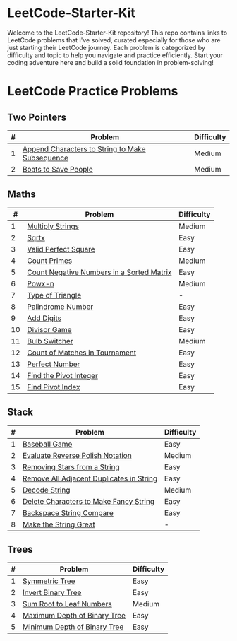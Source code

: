 # LeetCode-Starter-Kit
Welcome to the LeetCode-Starter-Kit repository! This repo contains links to LeetCode problems that I've solved, curated especially for those who are just starting their LeetCode journey. Each problem is categorized by difficulty and topic to help you navigate and practice efficiently. Start your coding adventure here and build a solid foundation in problem-solving!

# LeetCode Practice Problems








## Two Pointers

| #  | Problem                                           | Difficulty |
|----|---------------------------------------------------|------------|
| 1  | [Append Characters to String to Make Subsequence](https://leetcode.com/problems/append-characters-to-make-string-to-make-subsequence/) | Medium |
| 2  | [Boats to Save People](https://leetcode.com/problems/boats-to-save-people/)                             | Medium     |


## Maths

| #  | Problem                                           | Difficulty |
|----|---------------------------------------------------|------------|
| 1  | [Multiply Strings](https://leetcode.com/problems/multiply-strings/)                                   | Medium     |
| 2  | [Sqrtx](https://leetcode.com/problems/sqrtx/)                                                             | Easy       |
| 3  | [Valid Perfect Square](https://leetcode.com/problems/valid-perfect-square/)                             | Easy       |
| 4  | [Count Primes](https://leetcode.com/problems/count-primes/)                                             | Medium     |
| 5  | [Count Negative Numbers in a Sorted Matrix](https://leetcode.com/problems/count-negative-numbers-in-a-sorted-matrix/) | Easy |
| 6  | [Powx-n](https://leetcode.com/problems/powx-n/)                                                           | Medium     |
| 7  | [Type of Triangle](https://leetcode.com/problems/type-of-triangle/)                                     | -          |
| 8  | [Palindrome Number](https://leetcode.com/problems/palindrome-number/)                                   | Easy       |
| 9  | [Add Digits](https://leetcode.com/problems/add-digits/)                                                   | Easy       |
| 10 | [Divisor Game](https://leetcode.com/problems/divisor-game/)                                               | Easy       |
| 11 | [Bulb Switcher](https://leetcode.com/problems/bulb-switcher/)                                             | Medium     |
| 12 | [Count of Matches in Tournament](https://leetcode.com/problems/count-of-matches-in-tournament/)         | Easy       |
| 13 | [Perfect Number](https://leetcode.com/problems/perfect-number/)                                           | Easy       |
| 14 | [Find the Pivot Integer](https://leetcode.com/problems/find-the-pivot-integer/)                           | Easy       |
| 15 | [Find Pivot Index](https://leetcode.com/problems/find-pivot-index/)                                       | Easy       |

## Stack

| #  | Problem                                           | Difficulty |
|----|---------------------------------------------------|------------|
| 1  | [Baseball Game](https://leetcode.com/problems/baseball-game/)                                           | Easy       |
| 2  | [Evaluate Reverse Polish Notation](https://leetcode.com/problems/evaluate-reverse-polish-notation/)     | Medium     |
| 3  | [Removing Stars from a String](https://leetcode.com/problems/removing-stars-from-a-string/)             | Easy       |
| 4  | [Remove All Adjacent Duplicates in String](https://leetcode.com/problems/remove-all-adjacent-duplicates-in-string/) | Easy |
| 5  | [Decode String](https://leetcode.com/problems/decode-string/)                                           | Medium     |
| 6  | [Delete Characters to Make Fancy String](https://leetcode.com/problems/delete-characters-to-make-fancy-string/) | Easy |
| 7  | [Backspace String Compare](https://leetcode.com/problems/backspace-string-compare/)                     | Easy       |
| 8  | [Make the String Great](https://leetcode.com/problems/make-the-string-great/)                           | -          |

## Trees

| #  | Problem                                           | Difficulty |
|----|---------------------------------------------------|------------|
| 1  | [Symmetric Tree](https://leetcode.com/problems/symmetric-tree/)                                         | Easy       |
| 2  | [Invert Binary Tree](https://leetcode.com/problems/invert-binary-tree/)                                   | Easy       |
| 3  | [Sum Root to Leaf Numbers](https://leetcode.com/problems/sum-root-to-leaf-numbers/)                       | Medium     |
| 4  | [Maximum Depth of Binary Tree](https://leetcode.com/problems/maximum-depth-of-binary-tree/)               | Easy       |
| 5  | [Minimum Depth of Binary Tree](https://leetcode.com/problems/minimum-depth-of-binary-tree/)               | Easy       |



